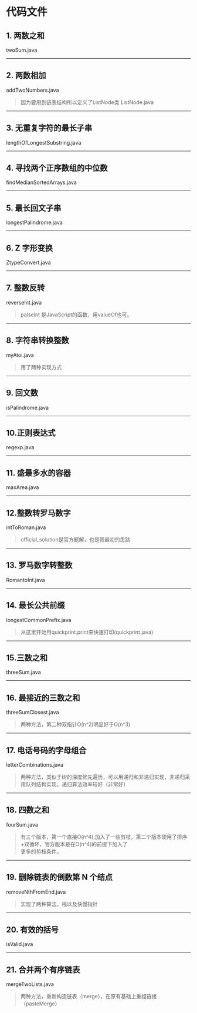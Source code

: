 # 代码文件
## 1. 两数之和
twoSum.java
***
## 2. 两数相加
addTwoNumbers.java
>因为要用到链表结构所以定义了ListNode类 ListNode.java
***
## 3. 无重复字符的最长子串
lengthOfLongestSubstring.java
***
## 4. 寻找两个正序数组的中位数
findMedianSortedArrays.java
***
## 5. 最长回文子串
longestPalindrome.java
***
## 6. Z 字形变换
ZtypeConvert.java
***
## 7. 整数反转
reverseInt.java
>palseInt 是JavaScript的函数，用valueOf也可。
***
## 8. 字符串转换整数
myAtoi.java
>用了两种实现方式
***
## 9. 回文数
isPalindrome.java
***
## 10.正则表达式
regexp.java
***
## 11. 盛最多水的容器
maxArea.java
***
## 12.整数转罗马数字
intToRoman.java
> official_solution是官方题解，也是我最初的思路
***
## 13. 罗马数字转整数
RomantoInt.java
***
## 14. 最长公共前缀
longestCommonPrefix.java
> 从这里开始用quickprint.print来快速打印(quickprint.java)
***
## 15.三数之和
threeSum.java
***
## 16. 最接近的三数之和
threeSumClosest.java
> 两种方法，第二种双指针O(n^2)明显好于O(n^3)
***
## 17. 电话号码的字母组合
letterCombinations.java
> 两种方法，类似于树的深度优先遍历，可以用递归和非递归实现，非递归采用队列结构实现，递归算法效率较好（非常好）
***
## 18. 四数之和
fourSum.java
> 有三个版本，第一个直接O(n^4),加入了一些剪枝，第二个版本使用了排序+双循环，官方版本是在O(n^4)的前提下加入了  
> 更多的剪枝条件。
***
## 19. 删除链表的倒数第 N 个结点
removeNthFromEnd.java
> 实现了两种算法，栈以及快慢指针
***
## 20. 有效的括号
isValid.java
***
## 21. 合并两个有序链表
mergeTwoLists.java
> 两种方法，重新构造链表（merge），在原有基础上重组链接（pasteMerge）